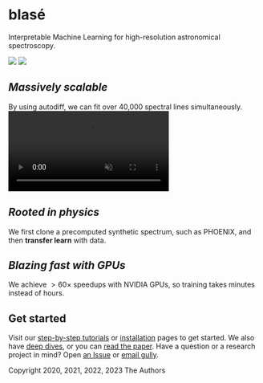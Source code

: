 # blasé

Interpretable Machine Learning for high-resolution astronomical spectroscopy.

<a href="https://blase.readthedocs.io/en/latest/"><img src="https://img.shields.io/badge/Read-the%20docs-blue"></a>
<a href="https://ui.adsabs.harvard.edu/abs/2022ApJ...941..200G/abstract"><img src="https://img.shields.io/badge/Paper-Gully--Santiago & Morley (2022)-green"></a>

## _Massively scalable_

By using autodiff, we can fit over 40,000 spectral lines simultaneously.
<video width="320" src="https://user-images.githubusercontent.com/860227/236579123-1acf7f23-e202-4c97-95d4-fc149ecdd191.mp4" autoplay loop muted playsinline>
</video>

## _Rooted in physics_

We first clone a precomputed synthetic spectrum, such as PHOENIX, and then **transfer learn** with data.

## _Blazing fast with GPUs_

We achieve $>60 \times$ speedups with NVIDIA GPUs, so training takes minutes instead of hours.

## Get started

Visit our [step-by-step tutorials](https://blase.readthedocs.io/en/latest/tutorials/index.html) or [installation](https://blase.readthedocs.io/en/latest/install.html) pages to get started. We also have [deep dives](https://blase.readthedocs.io/en/latest/deep_dives/index.html#), or you can [read the paper](https://ui.adsabs.harvard.edu/abs/2022ApJ...941..200G/abstract). Have a question or a research project in mind? Open [an Issue](https://github.com/gully/blase/issues) or [email gully](https://gully.github.io/).

Copyright 2020, 2021, 2022, 2023 The Authors
